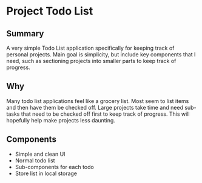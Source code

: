 # Project Todo List

## Summary

A very simple Todo List application specifically for keeping track of personal projects. Main goal is simplicity, but include key components that I need, such as sectioning projects into smaller parts to keep track of progress.

## Why

Many todo list applications feel like a grocery list. Most seem to list items and then have them be checked off. 
Large projects take time and need sub-tasks that need to be checked off first to keep track of progress. This will hopefully help make projects less daunting.

## Components

 - Simple and clean UI
 - Normal todo list
 - Sub-components for each todo
 - Store list in local storage